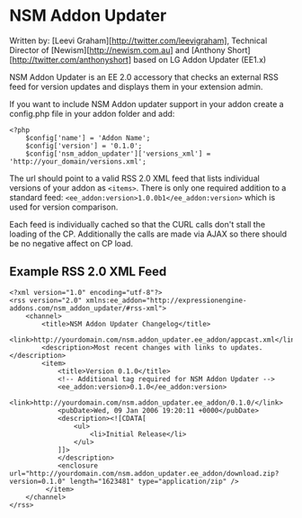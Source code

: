 NSM Addon Updater
=================

Written by: [Leevi Graham][http://twitter.com/leevigraham], Technical Director of [Newism][http://newism.com.au] and [Anthony Short][http://twitter.com/anthonyshort] based on LG Addon Updater (EE1.x)

NSM Addon Updater is an EE 2.0 accessory that checks an external RSS feed for version updates and displays them in your extension admin.

If you want to include NSM Addon updater support in your addon create a config.php file in your addon folder and add:

	<?php
		$config['name'] = 'Addon Name';
		$config['version'] = '0.1.0';
		$config['nsm_addon_updater']['versions_xml'] = 'http://your_domain/versions.xml';

The url should point to a valid RSS 2.0 XML feed that lists individual versions of your addon as `<items>`. There is only one required addition to a standard feed: `<ee_addon:version>1.0.0b1</ee_addon:version>` which is used for version comparison.

Each feed is individually cached so that the CURL calls don't stall the loading of the CP. Additionally the calls are made via AJAX so there should be no negative affect on CP load.

Example RSS 2.0 XML Feed
------------------------

	<?xml version="1.0" encoding="utf-8"?>
	<rss version="2.0" xmlns:ee_addon="http://expressionengine-addons.com/nsm_addon_updater/#rss-xml">
		<channel>
			<title>NSM Addon Updater Changelog</title>
			<link>http://yourdomain.com/nsm.addon_updater.ee_addon/appcast.xml</link>
			<description>Most recent changes with links to updates.</description>
			<item>
				<title>Version 0.1.0</title>
				<!-- Additional tag required for NSM Addon Updater -->
				<ee_addon:version>0.1.0</ee_addon:version>
				<link>http://yourdomain.com/nsm.addon_updater.ee_addon/0.1.0/</link>
				<pubDate>Wed, 09 Jan 2006 19:20:11 +0000</pubDate>
				<description><![CDATA[
					<ul>
						<li>Initial Release</li>
					</ul>
				]]>
				</description>
				<enclosure url="http://yourdomain.com/nsm.addon_updater.ee_addon/download.zip?version=0.1.0" length="1623481" type="application/zip" />
			 </item>
		</channel>
	</rss>
